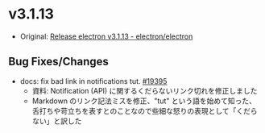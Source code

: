 # v3.1.13

- Original: [Release electron v3.1.13 - electron/electron](https://github.com/electron/electron/releases/tag/v3.1.13)

## Bug Fixes/Changes

- docs: fix bad link in notifications tut. [#19395](https://github.com/electron/electron/pull/19395)
  - 資料: Notification (API) に関するくだらないリンク切れを修正しました
  - Markdown のリンク記法ミスを修正、"tut" という語を始めて知った、舌打ちや苛立ちを表すとのことなので些細な怒りの表現として「くだらない」と訳した
